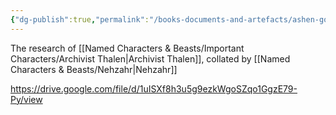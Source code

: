 ```yaml
---
{"dg-publish":true,"permalink":"/books-documents-and-artefacts/ashen-gods/","tags":["Discovered"],"updated":"2025-06-10T19:00:50.366+01:00"}
---
```


The research of [[Named Characters & Beasts/Important Characters/Archivist Thalen\|Archivist Thalen]], collated by [[Named Characters & Beasts/Nehzahr\|Nehzahr]]

https://drive.google.com/file/d/1uISXf8h3u5g9ezkWgoSZqo1GgzE79-Py/view
